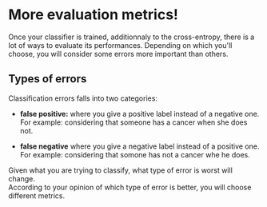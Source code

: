 # More evaluation metrics!

Once your classifier is trained, additionnaly to the cross-entropy, there is a lot of ways to evaluate its performances. Depending on which you'll choose, you will consider some errors more important than others.  

## Types of errors
Classification errors falls into two categories:
- **false positive:** where you give a positive label instead of a negative one.  
  For example: considering that someone has a cancer when she does not. 

- **false negative**  where you give a negative label instead of a positive one.  
  For example: considering that somone has not a cancer whe he does.

Given what you are trying to classify, what type of error is worst will change.  
According to your opinion of which type of error is better, you will choose different metrics.